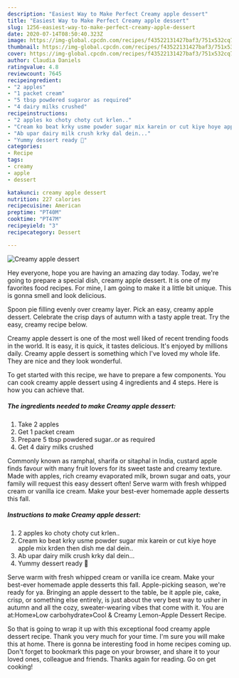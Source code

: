 ```yaml
---
description: "Easiest Way to Make Perfect Creamy apple dessert"
title: "Easiest Way to Make Perfect Creamy apple dessert"
slug: 1256-easiest-way-to-make-perfect-creamy-apple-dessert
date: 2020-07-14T08:50:40.323Z
image: https://img-global.cpcdn.com/recipes/f43522131427baf3/751x532cq70/creamy-apple-dessert-recipe-main-photo.jpg
thumbnail: https://img-global.cpcdn.com/recipes/f43522131427baf3/751x532cq70/creamy-apple-dessert-recipe-main-photo.jpg
cover: https://img-global.cpcdn.com/recipes/f43522131427baf3/751x532cq70/creamy-apple-dessert-recipe-main-photo.jpg
author: Claudia Daniels
ratingvalue: 4.8
reviewcount: 7645
recipeingredient:
- "2 apples"
- "1 packet cream"
- "5 tbsp powdered sugaror as required"
- "4 dairy milks crushed"
recipeinstructions:
- "2 apples ko choty choty cut krlen.."
- "Cream ko beat krky usme powder sugar mix karein or cut kiye hoye apple mix krden then dish me dal dein.."
- "Ab upar dairy milk crush krky dal dein..."
- "Yummy dessert ready 🥰"
categories:
- Recipe
tags:
- creamy
- apple
- dessert

katakunci: creamy apple dessert 
nutrition: 227 calories
recipecuisine: American
preptime: "PT40M"
cooktime: "PT47M"
recipeyield: "3"
recipecategory: Dessert

---
```



![Creamy apple dessert](https://img-global.cpcdn.com/recipes/f43522131427baf3/751x532cq70/creamy-apple-dessert-recipe-main-photo.jpg)

Hey everyone, hope you are having an amazing day today. Today, we're going to prepare a special dish, creamy apple dessert. It is one of my favorites food recipes. For mine, I am going to make it a little bit unique. This is gonna smell and look delicious.

Spoon pie filling evenly over creamy layer. Pick an easy, creamy apple dessert. Celebrate the crisp days of autumn with a tasty apple treat. Try the easy, creamy recipe below.

Creamy apple dessert is one of the most well liked of recent trending foods in the world. It is easy, it is quick, it tastes delicious. It's enjoyed by millions daily. Creamy apple dessert is something which I've loved my whole life. They are nice and they look wonderful.


To get started with this recipe, we have to prepare a few components. You can cook creamy apple dessert using 4 ingredients and 4 steps. Here is how you can achieve that.

<!--inarticleads1-->

##### The ingredients needed to make Creamy apple dessert:

1. Take 2 apples
1. Get 1 packet cream
1. Prepare 5 tbsp powdered sugar..or as required
1. Get 4 dairy milks crushed


Commonly known as ramphal, sharifa or sitaphal in India, custard apple finds favour with many fruit lovers for its sweet taste and creamy texture. Made with apples, rich creamy evaporated milk, brown sugar and oats, your family will request this easy dessert often! Serve warm with fresh whipped cream or vanilla ice cream. Make your best-ever homemade apple desserts this fall. 

<!--inarticleads2-->

##### Instructions to make Creamy apple dessert:

1. 2 apples ko choty choty cut krlen..
1. Cream ko beat krky usme powder sugar mix karein or cut kiye hoye apple mix krden then dish me dal dein..
1. Ab upar dairy milk crush krky dal dein...
1. Yummy dessert ready 🥰


Serve warm with fresh whipped cream or vanilla ice cream. Make your best-ever homemade apple desserts this fall. Apple-picking season, we&#39;re ready for ya. Bringing an apple dessert to the table, be it apple pie, cake, crisp, or something else entirely, is just about the very best way to usher in autumn and all the cozy, sweater-wearing vibes that come with it. You are at:Home»Low carbohydrate»Cool &amp; Creamy Lemon-Apple Dessert Recipe. 

So that is going to wrap it up with this exceptional food creamy apple dessert recipe. Thank you very much for your time. I'm sure you will make this at home. There is gonna be interesting food in home recipes coming up. Don't forget to bookmark this page on your browser, and share it to your loved ones, colleague and friends. Thanks again for reading. Go on get cooking!
